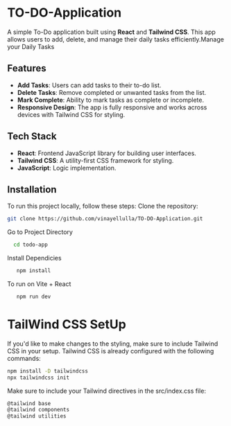 # TO-DO-Application
A simple To-Do application built using **React** and **Tailwind CSS**. This app allows users to add, delete, and manage their daily tasks efficiently.Manage your Daily Tasks 

## Features
- **Add Tasks**: Users can add tasks to their to-do list.
- **Delete Tasks**: Remove completed or unwanted tasks from the list.
- **Mark Complete**: Ability to mark tasks as complete or incomplete.
- **Responsive Design**: The app is fully responsive and works across devices with Tailwind CSS for styling.

## Tech Stack

- **React**: Frontend JavaScript library for building user interfaces.
- **Tailwind CSS**: A utility-first CSS framework for styling.
- **JavaScript**: Logic implementation.

## Installation

To run this project locally, follow these steps:
 Clone the repository:
   ```bash
   git clone https://github.com/vinayellulla/TO-DO-Application.git
   ```
Go to Project Directory
 ```bash
   cd todo-app 
 ```
Install Dependicies
```bash
   npm install
 ```
 To run on Vite +  React 
```bash
   npm run dev
```

# TailWind CSS SetUp
If you'd like to make changes to the styling, make sure to include Tailwind CSS in your setup. Tailwind CSS is already configured with the following commands:
```bash
npm install -D tailwindcss
npx tailwindcss init
```
Make sure to include your Tailwind directives in the src/index.css file:
```bash
@tailwind base
@tailwind components
@tailwind utilities
```




    


